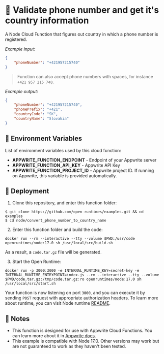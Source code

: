 # 📱 Validate phone number and get it's country information

A Node Cloud Function that figures out country in which a phone number is registered.

_Example input:_

```json
{
    "phoneNumber": "+421957215740"
}
```

> Function can also accept phone numbers with spaces, for instance `+421 957 215 740`.


_Example output:_


```json
{
    "phoneNumber": "+421957215740",
    "phonePrefix": "+421",
    "countryCode": "SK",
    "countryName": "Slovakia"
}
```

## 📝 Environment Variables

List of environment variables used by this cloud function:

- **APPWRITE_FUNCTION_ENDPOINT** - Endpoint of your Appwrite server
- **APPWRITE_FUNCTION_API_KEY** - Appwrite API Key
- **APPWRITE_FUNCTION_PROJECT_ID** - Appwrite project ID. If running on Appwrite, this variable is provided automatically.

## 🚀 Deployment

1. Clone this repository, and enter this function folder:

```
$ git clone https://github.com/open-runtimes/examples.git && cd examples
$ cd node/convert_phone_number_to_country_name
```

2. Enter this function folder and build the code:
```
docker run --rm --interactive --tty --volume $PWD:/usr/code openruntimes/node:17.0 sh /usr/local/src/build.sh
```
As a result, a `code.tar.gz` file will be generated.

3. Start the Open Runtime:
```
docker run -p 3000:3000 -e INTERNAL_RUNTIME_KEY=secret-key -e INTERNAL_RUNTIME_ENTRYPOINT=index.js --rm --interactive --tty --volume $PWD/code.tar.gz:/tmp/code.tar.gz:ro openruntimes/node:17.0 sh /usr/local/src/start.sh
```

Your function is now listening on port `3000`, and you can execute it by sending `POST` request with appropriate authorization headers. To learn more about runtime, you can visit Node runtime [README](https://github.com/open-runtimes/open-runtimes/tree/main/runtimes/node-17.0).

## 📝 Notes
 - This function is designed for use with Appwrite Cloud Functions. You can learn more about it in [Appwrite docs](https://appwrite.io/docs/functions).
 - This example is compatible with Node 17.0. Other versions may work but are not guaranteed to work as they haven't been tested.